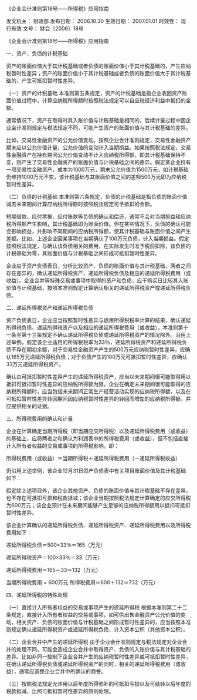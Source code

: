 
	
		
	
《企业会计准则第18号——所得税》应用指南
	
	
发文机关：	财政部
发布日期：	2006.10.30
生效日期：	2007.01.01
时效性：	现行有效
文号：	财会〔2006〕18号
	
	

	
	

	
	

《企业会计准则第18号——所得税》应用指南

一、资产、负债的计税基础

资产的账面价值大于其计税基础或者负债的账面价值小于其计税基础的，产生应纳税暂时性差异；资产的账面价值小于其计税基础或者负债的账面价值大于其计税基础的，产生可抵扣暂时性差异。

（一）资产的计税基础
本准则第五条规定，资产的计税基础是指企业收回资产账面价值过程中，计算应纳税所得额时按照税法规定可以自应税经济利益中抵扣的金额。

通常情况下，资产在取得时其入账价值与计税基础是相同的，后续计量过程中因企业会计准则规定与税法规定不同，可能产生资产的账面价值与其计税基础的差异。

比如，交易性金融资产的公允价值变动。按照企业会计准则规定，交易性金融资产期末应以公允价值计量，公允价值的变动计入当期损益。如果按照税法规定，交易性金融资产在持有期间公允价值变动不计入应纳税所得额，即其计税基础保持不变，则产生了交易性金融资产的账面价值与计税基础之间的差异。假定某企业持有一项交易性金融资产，成本为1000万元，期末公允价值为1500万元，如计税基础仍维持1000万元不变，该计税基础与其账面价值之间的差额500万元即为应纳税暂时性差异。

（二）负债的计税基础
本准则第六条规定，负债的计税基础是指负债的账面价值减去未来期间计算应纳税所得额时按照税法规定可予抵扣的金额。

短期借款、应付票据、应付账款等负债的确认和偿还，通常不会对当期损益和应纳税所得额产生影响，其计税基础即为账面价值。但在某些情况下，负债的确认可能会影响损益，并影响不同期间的应纳税所得额，使其计税基础与账面价值之间产生差额。比如，上述企业因某事项在当期确认了100万元负债，计入当期损益。假定按照税法规定，与确认该负债相关的费用，在实际发生时准予税前扣除，该负债的计税基础为零，其账面价值与计税基础之间形成可抵扣暂时性差异。

企业应于资产负债表日，分析比较资产、负债的账面价值与其计税基础，两者之间存在差异的，确认递延所得税资产、递延所得税负债及相应的递延所得税费用（或收益）。企业合并等特殊交易或事项中取得的资产和负债，应于购买日比较其入账价值与计税基础，按照本准则规定计算确认相关的递延所得税资产或递延所得税负债。

二、递延所得税资产和递延所得税负债

资产负债表日，企业应当按照暂时性差异与适用所得税税率计算的结果，确认递延所得税负债、递延所得税资产以及相应的递延所得税费用（或收益），本准则第十一条至第十三条规定不确认递延所得税负债或递延所得税资产的情况除外。沿用上述举例，假定该企业适用的所得税税率为33％，递延所得税资产和递延所得税负债不存在期初余额，对于交易性金融资产产生的500万元应纳税暂时性差异，应确认165万元递延所得税负债；对于负债产生的100万元可抵扣暂时性差异，应确认33万元递延所得税资产。

确认由可抵扣暂时性差异产生的递延所得税资产，应当以未来期间很可能取得用以抵扣可抵扣暂时性差异的应纳税所得额为限。企业在确定未来期间很可能取得的应纳税所得额时，应当包括未来期间正常生产经营活动实现的应纳税所得额，以及在可抵扣暂时性差异转回期间因应纳税暂时性差异的转回而增加的应纳税所得额，并应提供相关的证据。

三、所得税费用的确认和计量

企业在计算确定当期所得税（即当期应交所得税）以及递延所得税费用（或收益）的基础上，应将两者之和确认为利润表中的所得税费用（或收益），但不包括直接计入所有者权益的交易或事项的所得税影响。即：

所得税费用（或收益）＝当期所得税＋递延所得税费用（－递延所得税收益）

仍沿用上述举例，该企业12月31日资产负债表中有关项目账面价值及其计税基础如下：

假定除上述项目外，该企业其他资产、负债的账面价值与其计税基础不存在差异，也不存在可抵扣亏损和税款抵减；该企业当期按照税法规定计算确定的应交所得税为600万元；该企业预计在未来期间能够产生足够的应纳税所得额用以抵扣可抵扣暂时性差异。

该企业计算确认的递延所得税负债、递延所得税资产、递延所得税费用以及所得税费用如下：

递延所得税负债＝500×33％＝165（万元）

递延所得税资产＝100×33％＝33（万元）

递延所得税费用＝165－33＝132（万元）

当期所得税费用 = 600万元 所得税费用＝600＋132＝732（万元）

四、递延所得税的特殊处理

（一）直接计入所有者权益的交易或事项产生的递延所得税 根据本准则第二十二条规定，直接计入所有者权益的交易或事项，如可供出售金融资产公允价值的变动，相关资产、负债的账面价值与计税基础之间形成暂时性差异的，应当按照本准则规定确认递延所得税资产或递延所得税负债，计入资本公积（其他资本公积）。

（二）企业合并中产生的递延所得税 由于企业会计准则规定与税法规定对企业合并的处理不同，可能会造成企业合并中取得资产、负债的入账价值与其计税基础的差异。比如非同一控制下企业合并产生的应纳税暂时性差异或可抵扣暂时性差异，在确认递延所得税负债或递延所得税资产的同时，相关的递延所得税费用（或收益），通常应调整企业合并中所确认的商誉。

（三）按照税法规定允许用以后年度所得弥补的可抵扣亏损以及可结转以后年度的税款抵减，比照可抵扣暂时性差异的原则处理。
